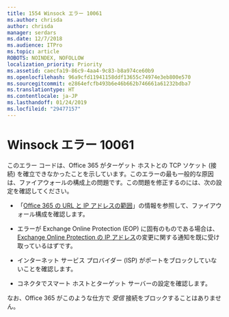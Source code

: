 ```yaml
---
title: 1554 Winsock エラー 10061
ms.author: chrisda
author: chrisda
manager: serdars
ms.date: 12/7/2018
ms.audience: ITPro
ms.topic: article
ROBOTS: NOINDEX, NOFOLLOW
localization_priority: Priority
ms.assetid: caecfa19-86c9-4aa4-9c83-b8a974ce60b9
ms.openlocfilehash: 96a9cfd11941158ddf13655c74974e3eb800e570
ms.sourcegitcommit: e2864efcfb493b6e46b662b746661a61232bdba7
ms.translationtype: HT
ms.contentlocale: ja-JP
ms.lasthandoff: 01/24/2019
ms.locfileid: "29477157"
---
```

# <a name="winsock-error-10061"></a>Winsock エラー 10061

このエラー コードは、Office 365 がターゲット ホストとの TCP ソケット (接続) を確立できなかったことを示しています。このエラーの最も一般的な原因は、ファイアウォールの構成上の問題です。この問題を修正するのには、次の設定を確認してください。
  
- 「[Office 365 の URL と IP アドレスの範囲](https://docs.microsoft.com/office365/enterprise/urls-and-ip-address-ranges)」の情報を参照して、ファイアウォール構成を確認します。
    
- エラーが Exchange Online Protection (EOP) に固有のものである場合は、[Exchange Online Protection の IP アドレス](https://docs.microsoft.com/office365/SecurityCompliance/eop/exchange-online-protection-ip-addresses)の変更に関する通知を既に受け取っているはずです。
    
- インターネット サービス プロバイダー (ISP) がポートをブロックしていないことを確認します。
    
- コネクタでスマート ホストとターゲット サーバーの設定を確認します。
    
なお、Office 365 がこのような仕方で  *受信*  接続をブロックすることはありません。 
  

